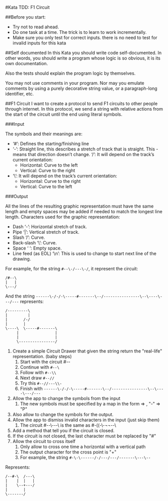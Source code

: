 #Kata TDD: F1 Circuit

##Before you start:
- Try not to read ahead.
- Do one task at a time. The trick is to learn to work incrementally.
- Make sure you only test for correct inputs. there is no need to test for invalid inputs for this kata

##Self documented
In this Kata you should write code self-documented. In other words, you should write a program whose logic is so obvious, it is its own documentation.

Also the tests should explain the program logic by themselves.

You may not use comments in your program. Nor may you emulate comments by using a purely decorative string value, or a paragraph-long identifier, etc.

##F1 Circuit
I want to create a protocol to send F1 circuits to other people through internet. In this protocol, we send a string with relative actions from the start of the circuit until the end using literal symbols.

###Input

The symbols and their meanings are:

- ‘#’: Defines the starting/finishing line
- ‘-’: Straight line, this describes a stretch of track that is straight. This - means that direction doesn’t change.
‘/’: It will depend on the track’s current orientation:
    - Horizontal: Curve to the left
    - Vertical: Curve to the right
- ‘\’: It will depend on the track’s current orientation:
    - Horizontal: Curve to the right
    - Vertical: Curve to the left

###Output

All the lines of the resulting graphic representation must have the same length and empty spaces may be added if needed to match the longest line length.
Characters used for the graphic representation:
- Dash ‘-’: Horizontal stretch of track.
- Pipe ‘|’: Vertical stretch of track.
- Slash ‘/’: Curve.
- Back-slash ‘\’: Curve.
- Space ‘ ‘: Empty space.
- Line feed (as EOL) ‘\n’: This is used to change to start next line of the drawing.

For example, for the string `#--\-/---\-/`, it represent the circuit:

    /#--\
    |   |
    \---/

And the string `------\-/-/-\-----#-------\--/----------------\--\----\---/---` represents:

    /---------\
    |         |
    |       /-/
    |       |
    \----\  \-----#-------\
         |                |
         |                |
         \----------------/

1. Create a simple Circuit Drawer that given the string return the "real-life" representation. (baby steps)  
    1. Start with the circuit #--  
    2. Continue with `#--\`  
    3. Follow with `#--\\`  
    4. Next draw `#--//`  
    5. Try this `#--//---\\-`  
    6. Finish with `------\-/-/-\-----#-------\--/----------------\--\----\---/---`  
2. Allow the app to change the symbols from the input  
    1. The new symbols must be specified by a map in the form => , "-" => "P"  
3. Also allow to change the symbols for the output.  
4. Allow the app to dismiss invalid characters in the input (just skip them)  
    1. The circuit #--\\---\\ is the same as #-((-\\-¬¬--\\  
5. Add a method that tell you if the circuit is closed.  
6. If the circuit is not closed, the last character must be replaced by "#"  
7. Allow the circuit to cross itself  
    1. Only allow to cross one time a horizontal with a vertical path  
    2. The output character for the cross point is "+"  
    3. For example, the string `#-\-\------/-/---/---/-------\---\--` 

Represents:

    /--#-\  /---\
    |    |  |   |
    |    \--+---/
    |       |
    \-------/